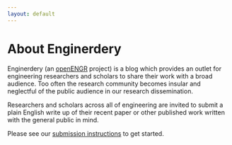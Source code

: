 ```yaml
---
layout: default
---
```


# About Enginerdery

Enginerdery (an [openENGR](http://www.openengr.com) project) is a blog which provides an outlet for engineering researchers and scholars to share their work with a broad audience. Too often the research community becomes insular and neglectful of the public audience in our research dissemination.

Researchers and scholars across all of engineering are invited to submit a plain English write up of their recent paper or other published work written with the general public in mind.

Please see our [submission instructions](http://www.enginerdery.org/submit/) to get started.